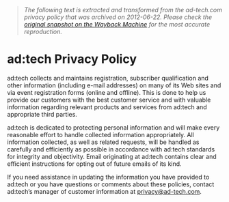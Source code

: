 > *The following text is extracted and transformed from the ad-tech.com privacy policy that was archived on 2012-06-22. Please check the [original snapshot on the Wayback Machine](https://web.archive.org/web/20120622052842id_/http%3A//www.ad-tech.com/global/privacy.aspx) for the most accurate reproduction.*

# ad:tech Privacy Policy

ad:tech collects and maintains registration, subscriber qualification and other information (including e-mail addresses) on many of its Web sites and via event registration forms (online and offline). This is done to help us provide our customers with the best customer service and with valuable information regarding relevant products and services from ad:tech and appropriate third parties.

ad:tech is dedicated to protecting personal information and will make every reasonable effort to handle collected information appropriately. All information collected, as well as related requests, will be handled as carefully and efficiently as possible in accordance with ad:tech standards for integrity and objectivity. Email originating at ad:tech contains clear and efficient instructions for opting out of future emails of its kind.

If you need assistance in updating the information you have provided to ad:tech or you have questions or comments about these policies, contact ad:tech’s manager of customer information at [privacy@ad-tech.com](mailto:privacy@ad-tech.com).
